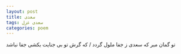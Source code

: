 ```yaml
---
layout: post
title: سعدی
tags: سعدی غزل
categories: poem
---
```


تو گمان مبر که سعدی ز جفا ملول گردد / که گرش تو بی جنایت بکشی جفا نباشد
